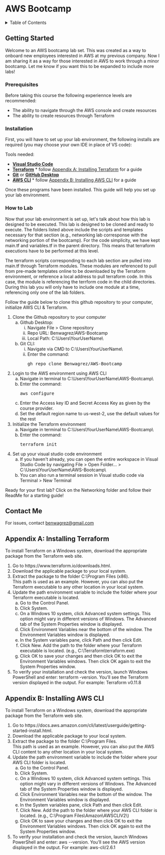 <h1> AWS Bootcamp </h1>

<!-- TABLE OF CONTENTS -->
<details>
  <summary>Table of Contents</summary>
  <ol>
    <li>
      <a href="#getting-started">Getting Started</a>
      <ul>
        <li><a href="#prerequisites">Prerequisites</a></li>
        <li><a href="#installation">Installation</a></li>
        <li><a href="#how-to-lab">How to Lab</a></li>
      </ul>
    </li>
    <li>
      <a href="#contact-me">Contact Me</a>
    </li>
    <li>
      <a href="#appendix-a-installing-terraform">Appendix A: Installing Terraform</a>
    </li>
    <li>
      <a href="#appendix-b-installing-aws-cli">Appendix B: Installing AWS CLI</a>
    </li>
  </ol>
</details>

## Getting Started

Welcome to an AWS bootcamp lab set. This was created as a way to onboard new employees interested in AWS at my previous company. Now I am sharing it as a way for those interested in AWS to work through a minor bootcamp. Let me know if you want this to be expanded to include more labs!

### Prerequisites

Before taking this course the following experiennce levels are recommended:
* The ability to navigate through the AWS console and create resources
* The ability to create resources through Terraform 

### Installation

 First, you will have to set up your lab environment, the following installs are required (you may choose your own IDE in place of VS code):

Tools needed:
* <a href="https://code.visualstudio.com/"><strong>Visual Studio Code</strong></a>
* <a href="https://www.terraform.io/downloads"><strong>Terraform</strong></a> * follow <a href="#appendix-a-installing-terraform">Appendix A: Installing Terraform</a> for a guide
* <a href="https://git-scm.com/downloads"><strong>Git</strong></a> or <a href="https://desktop.github.com/"><strong>GitHub Desktop</strong></a>
* <a href="https://docs.aws.amazon.com/cli/latest/userguide/getting-started-install.html"><strong>AWS CLI</strong></a> * follow <a href="#appendix-b-installing-aws-cli">Appendix B: Installing AWS CLI</a> for a guide

Once these programs have been installed. This guide will help you set up your lab environment.


### How to Lab

Now that your lab environment is set up, let's talk about how this lab is designed to be executed. This lab is designed to be cloned and ready to execute. The folders listed above include the scripts and templates necessary for that section (e.g., networking lab corresponse with the networking portion of the bootcamp). For the code simplicity, we have kept main.tf and variables.tf in the parent directory. This means that terraform executions have to be performed at this level.

The terraform scripts corresponding to each lab section are pulled into main.tf through Terraform modules. These modules are referenced to pull from pre-made templates online to be downloaded by the Terraform environment, or reference a local address to pull terraform code. In this case, the module is referencing the terrform code in the child directories. During this lab you will only have to include one module at a time, referencing only one of the lab folders. 

Follow the guide below to clone this github repository to your computer, initialize AWS CLI & Terraform.
<ol>
  <li>Clone the Github repository to your computer
    <ol type="a">
      <li>
        Github Desktop:
        <ol type ="i">
          <li>
            Navigate File > Clone repository
          </li>
          <li>
            Repo URL: Benwagrez/AWS-Bootcamp
          </li>
          <li>
            Local Path: C:\Users\YourUserName\
          </li>
        </ol>
      </li>
      <li>
        Git CLI:
        <ol type ="i">
          <li>
            Navigate via CMD to C:\Users\YourUserName\
          </li>
          <li>
            Enter the command: 
            <pre lang=sh>gh repo clone Benwagrez/AWS-Bootcamp</pre>
          </li>
        </ol>
      </li>
    </ol>
  </li>
  <li>Login to the AWS environment using AWS CLI
    <ol type="a">
      <li>
        Navigate in terminal to C:\Users\YourUserName\AWS-Bootcamp\
      </li>
      <li>
        Enter the command: 
        <pre lang=sh>aws configure</pre>
      </li>
      <li>
        Enter the Access key ID and Secret Access Key as given by the course provider.
      </li>
      <li>
        Set the default region name to us-west-2, use the default values for the rest
      </li>
    </ol>
  </li>
  <li>Initialize the Terraform environment
    <ol type="a">
      <li>
        Navigate in terminal to C:\Users\YourUserName\AWS-Bootcamp\
      </li>
      <li>
        Enter the command: 
          <pre lang=sh>terraform init</pre>
      </li>
    </ol>
  </li>
  <li>Set up your visual studio code environment
    <ol type="a">
      <li>
        If you haven't already, you can open the entire workspace in Visual Studio Code by navigating File > Open Folder... > C:\Users\YourUserName\AWS-Bootcamp\
      </li>
      <li>
        You can also run a terminal session in Visual studio code via Terminal > New Terminal
      </li>
    </ol>
  </li>
</ol>

Ready for your first lab? Click on the Networking folder and follow their ReadMe for a starting guide!

## Contact Me

For issues, contact benwagrez@gmail.com


## Appendix A: Installing Terraform

To install Terraform on a Windows system, download the appropriate package from the Terraform web site.

<ol>
    <li>Go to https://www.terraform.io/downloads.html.</li>
    <li>Download the applicable package to your local system.</li>
    <li>Extract the package to the folder C:\Program Files (x86).</li>
   This path is used as an example. However, you can also put the Terraform executable to any other location in your local system.
    <li>Update the path environment variable to include the folder where your Terraform executable is located.
        <ol type="a">
            <li>Go to the Control Panel.</li>
            <li>Click System.</li>
            <li>On a Windows 10 system, click Advanced system settings. This option might vary in different versions of Windows.
                The Advanced tab of the System Properties window is displayed.</li>
            <li>Click Environment Variables near the bottom of the window.
                The Environment Variables window is displayed.</li>
            <li>In the System variables pane, click Path and then click Edit.</li>
            <li>Click New. Add the path to the folder where your Terraform executable is located.
                (e.g., C:\Terraform\terraform.exe)</li>
            <li>Click OK to save your changes and then click OK to exit the Environment Variables windows. Then click OK again to exit the System Properties window.</li>
        </ol>
    </li>
    <li>To verify your installation and check the version, launch Windows PowerShell and enter: terraform -version.
    You’ll see the Terraform version displayed in the output. For example: Terraform v0.11.8</li>
</ol>

## Appendix B: Installing AWS CLI

To install Terraform on a Windows system, download the appropriate package from the Terraform web site.

<ol>
    <li>Go to https://docs.aws.amazon.com/cli/latest/userguide/getting-started-install.html.</li>
    <li>Download the applicable package to your local system.</li>
    <li>Extract the package to the folder C:\Program Files.</li>
   This path is used as an example. However, you can also put the AWS CLI content to any other location in your local system. 
    <li>Update the path environment variable to include the folder where your AWS CLI folder is located.
        <ol type="a">
            <li>Go to the Control Panel.</li>
            <li>Click System.</li>
            <li>On a Windows 10 system, click Advanced system settings. This option might vary in different versions of Windows.
                The Advanced tab of the System Properties window is displayed.</li>
            <li>Click Environment Variables near the bottom of the window.
                The Environment Variables window is displayed.</li>
            <li>In the System variables pane, click Path and then click Edit.</li>
            <li>Click New. Add the path to the folder where your AWS CLI folder is located.
                (e.g., C:\Program Files\Amazon\AWSCLIV2\)</li>
            <li>Click OK to save your changes and then click OK to exit the Environment Variables windows. Then click OK again to exit the System Properties window.</li>
        </ol>
    </li>
    <li>To verify your installation and check the version, launch Windows PowerShell and enter: aws --version.
    You’ll see the AWS version displayed in the output. For example: aws-cli/2.6.1</li>
</ol>
